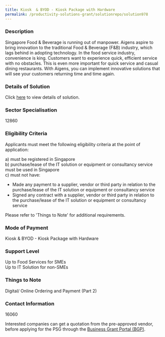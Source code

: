```yaml
---
title: Kiosk  & BYOD - Kiosk Package with Hardware
permalink: /productivity-solutions-grant/solutionrepo/solution978
---
```


### Description

Singapore Food & Beverage is running out of manpower. Aigens aspire to bring innovation to the traditional Food & Beverage (F&B) industry, which lags behind in adopting technology. In the food service industry, convenience is king. Customers want to experience quick, efficient service with no obstacles. This is even more important for quick service and casual dining restaurants. With Aigens, you can implement innovative solutions that will see your customers returning time and time again.

### Details of Solution

Click <a href='Aigens Technology (Singapore) Pte. Ltd. ' target='_blank' rel='noopener'>here</a> to view details of solution.

### Sector Specialisation

 12860 

### Eligibility Criteria

Applicants must meet the following eligibility criteria at the point of application:

a) must be registered in Singapore <br>
b) purchase/lease of the IT solution or equipment or consultancy service must be used in Singapore <br>
c) must not have:
- Made any payment to a supplier, vendor or third party in relation to the purchase/lease of the IT solution or equipment or consultancy service
- Signed any contract with a supplier, vendor or third party in relation to the purchase/lease of the IT solution or equipment or consultancy service

Please refer to 'Things to Note' for additional requirements.

### Mode of Payment
Kiosk  & BYOD - Kiosk Package with Hardware

### Support Level
Up to Food Services for SMEs <br>
Up to IT Solution for non-SMEs

### Things to Note
Digital/ Online Ordering and Payment (Part 2)

### Contact Information
16060

Interested companies can get a quotation from the pre-approved vendor, before applying for the PSG through the <a target='_blank' rel='noopener' href='https://www.businessgrants.gov.sg/'>Business Grant Portal (BGP)</a>.
